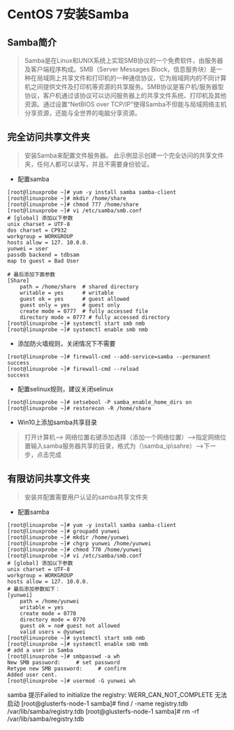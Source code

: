 # CentOS 7安装Samba

## Samba简介

> Samba是在Linux和UNIX系统上实现SMB协议的一个免费软件，由服务器及客户端程序构成。SMB（Server Messages Block，信息服务块）是一种在局域网上共享文件和打印机的一种通信协议，它为局域网内的不同计算机之间提供文件及打印机等资源的共享服务。SMB协议是客户机/服务器型协议，客户机通过该协议可以访问服务器上的共享文件系统、打印机及其他资源。通过设置“NetBIOS over TCP/IP”使得Samba不但能与局域网络主机分享资源，还能与全世界的电脑分享资源。

## 完全访问共享文件夹

> 安装Samba来配置文件服务器。 此示例显示创建一个完全访问的共享文件夹，任何人都可以读写，并且不需要身份验证。

- 配置samba

```
[root@linuxprobe ~]# yum -y install samba samba-client
[root@linuxprobe ~]# mkdir /home/share
[root@linuxprobe ~]# chmod 777 /home/share
[root@linuxprobe ~]# vi /etc/samba/smb.conf
# [global] 添加以下参数
unix charset = UTF-8
dos charset = CP932
workgroup = WORKGROUP
hosts allow = 127. 10.0.0.
yunwei = user
passdb backend = tdbsam
map to guest = Bad User

# 最后添加下面参数
[Share]
    path = /home/share  # shared directory
    writable = yes      # writable
    guest ok = yes      # guest allowed
    guest only = yes    # guest only
    create mode = 0777  # fully accessed file
    directory mode = 0777 # fully accessed directory
[root@linuxprobe ~]# systemctl start smb nmb
[root@linuxprobe ~]# systemctl enable smb nmb
```
- 添加防火墙规则，关闭情况下不需要

```
[root@linuxprobe ~]# firewall-cmd --add-service=samba --permanent
success
[root@linuxprobe ~]# firewall-cmd --reload
success
```

- 配置selinux规则，建议关闭selinux

```
[root@linuxprobe ~]# setsebool -P samba_enable_home_dirs on
[root@linuxprobe ~]# restorecon -R /home/share
```

- Win10上添加samba共享目录

> 打开计算机--> 网络位置右键添加选择（添加一个网络位置）-->指定网络位置输入samba服务器共享的目录，格式为（\\samba_ip\sahre）-->下一步，点击完成

## 有限访问共享文件夹

> 安装并配置需要用户认证的samba共享文件夹

- 配置samba

```
[root@linuxprobe ~]# yum -y install samba samba-client
[root@linuxprobe ~]# groupadd yunwei
[root@linuxprobe ~]# mkdir /home/yunwei
[root@linuxprobe ~]# chgrp yunwei /home/yunwei
[root@linuxprobe ~]# chmod 770 /home/yunwei
[root@linuxprobe ~]# vi /etc/samba/smb.conf
# [global] 添加以下参数
unix charset = UTF-8
workgroup = WORKGROUP
hosts allow = 127. 10.0.0.
# 最后添加参数如下：
[yunwei]
    path = /home/yunwei
    writable = yes
    create mode = 0770
    directory mode = 0770
    guest ok = no# guest not allowed
    valid users = @yunwei
[root@linuxprobe ~]# systemctl start smb nmb
[root@linuxprobe ~]# systemctl enable smb nmb
# add a user in Samba
[root@linuxprobe ~]# smbpasswd -a wh
New SMB password:     # set password
Retype new SMB password:     # confirm
Added user cent.
[root@linuxprobe ~]# usermod -G yunwei wh
```
samba 提示Failed to initialize the registry: WERR_CAN_NOT_COMPLETE 无法启动
[root@glusterfs-node-1 samba]# find / -name registry.tdb
/var/lib/samba/registry.tdb
[root@glusterfs-node-1 samba]# rm -rf /var/lib/samba/registry.tdb

